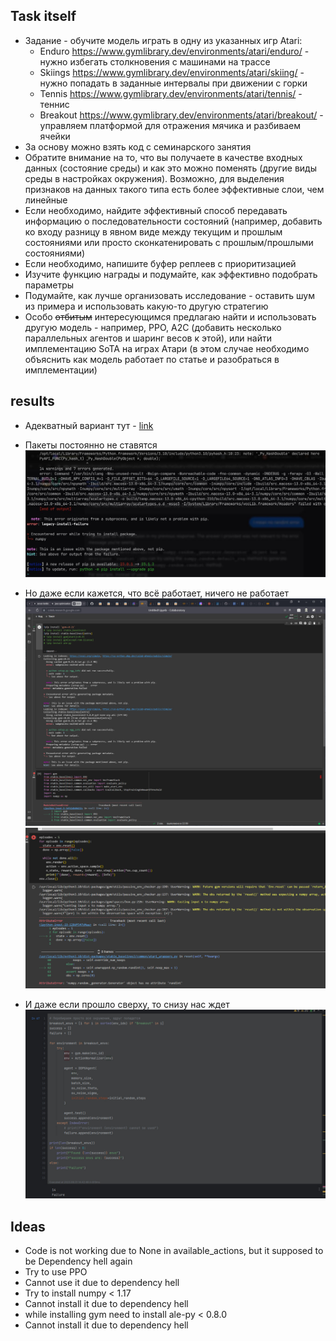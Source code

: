 ## Task itself
* Задание - обучите модель играть в одну из указанных игр Atari:
    * Enduro https://www.gymlibrary.dev/environments/atari/enduro/ - нужно избегать столкновения с машинами на трассе
    * Skiings https://www.gymlibrary.dev/environments/atari/skiing/ - нужно попадать в заданные интервалы при движении с горки
    * Tennis https://www.gymlibrary.dev/environments/atari/tennis/ - теннис
    * Breakout https://www.gymlibrary.dev/environments/atari/breakout/ - управляем платформой для отражения мячика и разбиваем ячейки
* За основу можно взять код с семинарского занятия
* Обратите внимание на то, что вы получаете в качестве входных данных (состояние среды) и как это можно поменять (другие виды среды в настройках окружения). Возможно, для выделения признаков на данных такого типа есть более эффективные слои, чем линейные
* Если необходимо, найдите эффективный способ передавать информацию о последовательности состояний (например, добавить ко входу разницу в явном виде между текущим и прошлым состояниями или просто сконкатенировать с прошлым/прошлыми состояниями)
* Если необходимо, напишите буфер реплеев с приоритизацией
* Изучите функцию награды и подумайте, как эффективно подобрать параметры
* Подумайте, как лучше организовать исследование - оставить шум из примера и использовать какую-то другую стратегию
* Особо ~~отбитым~~ интересующимся предлагаю найти и использовать другую модель - например, PPO, A2C (добавить несколько параллельных агентов и шаринг весов к этой), или найти имплементацию SoTA на играх Атари (в этом случае необходимо объяснить как модель работает по статье и разобраться в имплементации)

## results
+ Адекватный вариант тут - [link](using_PPO/using_PPO_packman.ipynb)


+ Пакеты постоянно не ставятся
    ![alt-text](photos/third.jpg)



+ Но даже если кажется, что всё работает, ничего не работает
  ![alt-text](photos/first.jpg)
  ![alt-text](photos/second.jpg)

+ И даже если прошло сверху, то снизу нас ждет
  ![alt-text](photos/forth.jpg)



## Ideas
 + Code is not working due to None in available_actions, but it supposed to be
 Dependency hell again
 + Try to use PPO
 + Cannot use it due to dependency hell
 + Try to install numpy < 1.17
 + Cannot install it due to dependency hell
 + while installing gym need to install ale-py < 0.8.0
 + Cannot install it due to dependency hell